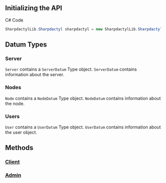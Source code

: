 ## Initializing the API
C# Code
```csharp
SharpdactylLib.Sharpdactyl sharpdactyl = new SharpdactylLib.Sharpdactyl("hostName", "api key");
```

## Datum Types
### Server
`Server` contains a `ServerDatum` Type object.
`ServerDatum` contains information about the server.

### Nodes
`Node` contains a `NodeDatum` Type object.
`NodeDatum` contains information about the node.

### Users
`User` contains a `UserDatum` Type object.
`UserDatum` contains information about the user object.

## Methods
### [Client](https://github.com/JayJay1989/Sharpdactyl/blob/master/API%20Docs/Client.md)
### [Admin](https://github.com/JayJay1989/Sharpdactyl/blob/master/API%20Docs/Admin.md)
